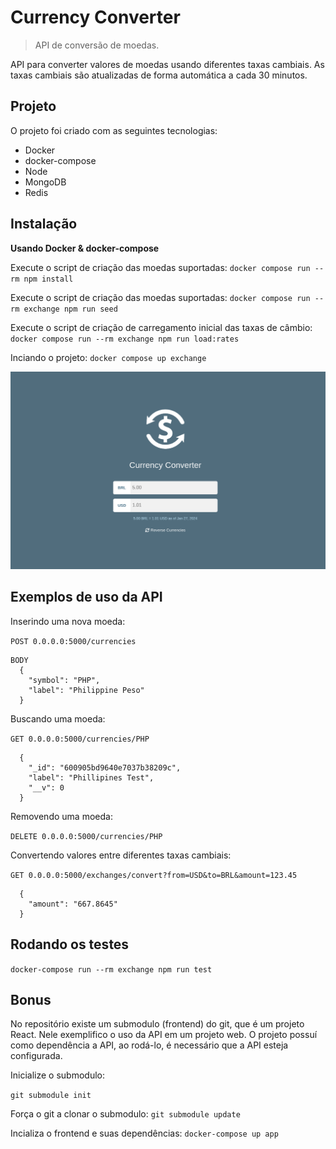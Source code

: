 # Currency Converter

> API de conversão de moedas.

API para converter valores de moedas usando diferentes taxas cambiais.
As taxas cambiais são atualizadas de forma automática a cada 30 minutos.

## Projeto

O projeto foi criado com as seguintes tecnologias:

* Docker
* docker-compose
* Node
* MongoDB
* Redis

## Instalação

**Usando Docker & docker-compose**

Execute o script de criação das moedas suportadas:
`docker compose run --rm npm install`

Execute o script de criação das moedas suportadas:
`docker compose run --rm exchange npm run seed`

Execute o script de criação de carregamento inicial das taxas de câmbio:
`docker compose run --rm exchange npm run load:rates`

Inciando o projeto:
`docker compose up exchange`

![alt text](https://github.com/gabrielmbarboza/currency-converter/blob/main/example.png?raw=true)

## Exemplos de uso da API
Inserindo uma nova moeda:

`POST 0.0.0.0:5000/currencies`

```
BODY
  {
    "symbol": "PHP",
    "label": "Philippine Peso"
  }
```

Buscando uma moeda:

`GET 0.0.0.0:5000/currencies/PHP`

```
  {
    "_id": "600905bd9640e7037b38209c",
    "label": "Phillipines Test",
    "__v": 0
  }
```

Removendo uma moeda:

`DELETE 0.0.0.0:5000/currencies/PHP`

Convertendo valores entre diferentes taxas cambiais:

`GET 0.0.0.0:5000/exchanges/convert?from=USD&to=BRL&amount=123.45`

```
  {
    "amount": "667.8645"
  }
```

## Rodando os testes

`docker-compose run --rm exchange npm run test`

## Bonus

No repositório existe um submodulo (frontend) do git, que é um projeto React. Nele exemplifico o uso da API em um projeto web.
O projeto possuí como dependência a API, ao rodá-lo,  é necessário que a API esteja configurada.

Inicialize o submodulo:

`git submodule init`

Força o git a clonar o submodulo:
`git submodule update`

Incializa o frontend e suas dependências:
`docker-compose up app`